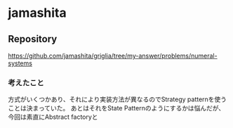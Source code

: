 # jamashita

## Repository

https://github.com/jamashita/griglia/tree/my-answer/problems/numeral-systems

### 考えたこと

方式がいくつかあり、それにより実装方法が異なるのでStrategy patternを使うことは決まっていた。
あとはそれをState Patternのようにするかは悩んだが、今回は素直にAbstract factoryと

